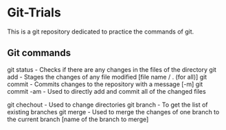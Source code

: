 # Git-Trials
This is a git repository dedicated to practice the commands of git.

## Git commands
git status  -  Checks if there are any changes in the files of the directory
git add  -  Stages the changes of any file modified [file name / . (for all)]
git commit  -  Commits changes to the repository with a message [-m]
git commit -am  -  Used to directly add and commit all of the changed files

git chechout  -  Used to change directories
git branch  -  To get the list of existing branches
git merge  -  Used to merge the changes of one branch to the current branch [name of the branch to merge]
